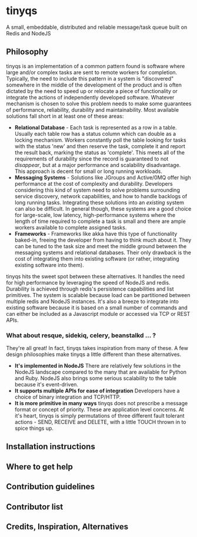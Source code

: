 tinyqs
======

A small, embeddable, distributed and reliable message/task queue built on Redis and NodeJS

## Philosophy

tinyqs is an implementation of a common pattern found is software where large and/or complex tasks are sent to remote
workers for completion. Typically, the need to include this pattern in a system is "discovered" somewhere in the middle of
the development of the product and is often dictated by the need to speed up or relocate a piece of functionality or integrate
the actions of independently developed software. Whatever mechanism is chosen to solve this problem needs to make
some guarantees of performance, reliability, durability and maintainability. Most available solutions fall short in at least
one of these areas:

- **Relational Database** - Each task is represented as a row in a table. Usually each table row has a status column which
can double as a locking mechanism. Workers constantly poll the table looking for tasks with the status 'new' and then
reserve the task, complete it and report the result back, marking the status as 'complete'. This meets all of the
requirements of durability since the record is guaranteed to not *disappear*, but at a major performance and scalability
disadvantage. This approach is decent for small or long running workloads.
- **Messaging Systems** - Solutions like JGroups and Active/0MQ offer high performance at the cost of complexity and
durability. Developers considering this kind of system need to solve problems surrounding service discovery, network
capabilities, and how to handle backlogs of long running tasks. Integrating these solutions into an *existing* system can
also be difficult. In general though, these systems are a good choice for large-scale, low latency, high-performance systems
where the length of time required to complete a task is small and there are ample workers available to complete
assigned tasks.
- **Frameworks** - Frameworks like akka have this type of functionality baked-in, freeing the developer from having to
think much about it. They can be tuned to the task size and meet the middle ground between the messaging systems and
 relational databases. Their only drawback is the cost of integrating them into existing software (or rather, integrating
 existing software into them).

 tinyqs hits the sweet spot between these alternatives. It handles the need for high performance by leveraging the
 speed of NodeJS and redis. Durability is achieved through redis's persistence capabilities and list primitives. The
 system is scalable because load can be partitioned between multiple redis and NodeJS instances. It's also a breeze to
 integrate into existing software because it is based on a small number of commands and can either be included as a Javascript
 module or accessed via TCP or REST APIs.

 ### What about resque, sidekiq, celery, beanstalkd ... ?

 They're all great! In fact, tinyqs takes inspiration from many of these. A few design philosophies make tinyqs
 a little different than these alternatives.

 - **It's implemented in NodeJS** There are relatively few solutions in the NodeJS landscape compared to the many that are
 available for Python and Ruby. NodeJS also brings some serious scalability to the table because it's event-driven.
 - **It supports multiple APIs for ease of integration** Developers have a choice of binary integration and TCP/HTTP.
 - **It is more primitive in many ways** tinyqs does not prescribe a message format or concept of priority. These are application
 level concerns. At it's heart, tinyqs is simply permutations of three different fault tolerant actions - SEND, RECEIVE
 and DELETE, with a little TOUCH thrown in to spice things up.

## Installation instructions

## Where to get help

## Contribution guidelines

## Contributor list

## Credits, Inspiration, Alternatives
